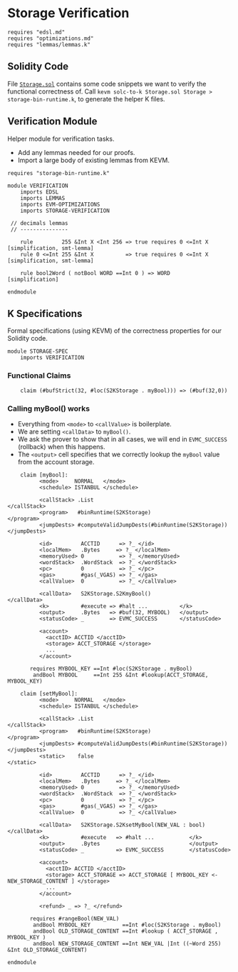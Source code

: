 Storage Verification
====================

```k
requires "edsl.md"
requires "optimizations.md"
requires "lemmas/lemmas.k"
```

Solidity Code
-------------

File [`Storage.sol`](Storage.sol) contains some code snippets we want to verify the functional correctness of.
Call `kevm solc-to-k Storage.sol Storage > storage-bin-runtime.k`, to generate the helper K files.

Verification Module
-------------------

Helper module for verification tasks.

-   Add any lemmas needed for our proofs.
-   Import a large body of existing lemmas from KEVM.

```k
requires "storage-bin-runtime.k"

module VERIFICATION
    imports EDSL
    imports LEMMAS
    imports EVM-OPTIMIZATIONS
    imports STORAGE-VERIFICATION

 // decimals lemmas
 // ---------------

    rule         255 &Int X <Int 256 => true requires 0 <=Int X [simplification, smt-lemma]
    rule 0 <=Int 255 &Int X          => true requires 0 <=Int X [simplification, smt-lemma]

    rule bool2Word ( notBool WORD ==Int 0 ) => WORD           [simplification]

endmodule
```

K Specifications
----------------

Formal specifications (using KEVM) of the correctness properties for our Solidity code.

```k
module STORAGE-SPEC
    imports VERIFICATION
```

### Functional Claims

```k
    claim (#bufStrict(32, #loc(S2KStorage . myBool))) => (#buf(32,0))
```

### Calling myBool() works

-   Everything from `<mode>` to `<callValue>` is boilerplate.
-   We are setting `<callData>` to `myBool()`.
-   We ask the prover to show that in all cases, we will end in `EVMC_SUCCESS` (rollback) when this happens.
-   The `<output>` cell specifies that we correctly lookup the `myBool` value from the account storage.

```k
    claim [myBool]:
          <mode>     NORMAL   </mode>
          <schedule> ISTANBUL </schedule>

          <callStack> .List                                        </callStack>
          <program>   #binRuntime(S2KStorage)                         </program>
          <jumpDests> #computeValidJumpDests(#binRuntime(S2KStorage)) </jumpDests>

          <id>         ACCTID      => ?_ </id>
          <localMem>   .Bytes     => ?_ </localMem>
          <memoryUsed> 0           => ?_ </memoryUsed>
          <wordStack>  .WordStack  => ?_ </wordStack>
          <pc>         0           => ?_ </pc>
          <gas>        #gas(_VGAS) => ?_ </gas>
          <callValue>  0           => ?_ </callValue>

          <callData>   S2KStorage.S2KmyBool()               </callData>
          <k>          #execute => #halt ...          </k>
          <output>     .Bytes   => #buf(32, MYBOOL)   </output>
          <statusCode> _        => EVMC_SUCCESS       </statusCode>

          <account>
            <acctID> ACCTID </acctID>
            <storage> ACCT_STORAGE </storage>
            ...
          </account>

       requires MYBOOL_KEY ==Int #loc(S2KStorage . myBool)
        andBool MYBOOL     ==Int 255 &Int #lookup(ACCT_STORAGE, MYBOOL_KEY)
```


```k
    claim [setMyBool]:
          <mode>     NORMAL   </mode>
          <schedule> ISTANBUL </schedule>

          <callStack> .List                                        </callStack>
          <program>   #binRuntime(S2KStorage)                         </program>
          <jumpDests> #computeValidJumpDests(#binRuntime(S2KStorage)) </jumpDests>
          <static>    false                                        </static>

          <id>         ACCTID      => ?_ </id>
          <localMem>   .Bytes     => ?_ </localMem>
          <memoryUsed> 0           => ?_ </memoryUsed>
          <wordStack>  .WordStack  => ?_ </wordStack>
          <pc>         0           => ?_ </pc>
          <gas>        #gas(_VGAS) => ?_ </gas>
          <callValue>  0           => ?_ </callValue>

          <callData>   S2KStorage.S2KsetMyBool(NEW_VAL : bool) </callData>
          <k>          #execute   => #halt ...           </k>
          <output>     .Bytes                            </output>
          <statusCode> _          => EVMC_SUCCESS        </statusCode>

          <account>
            <acctID> ACCTID </acctID>
            <storage> ACCT_STORAGE => ACCT_STORAGE [ MYBOOL_KEY <- NEW_STORAGE_CONTENT ] </storage>
            ...
          </account>

          <refund> _ => ?_ </refund>

       requires #rangeBool(NEW_VAL)
        andBool MYBOOL_KEY          ==Int #loc(S2KStorage . myBool)
        andBool OLD_STORAGE_CONTENT ==Int #lookup ( ACCT_STORAGE , MYBOOL_KEY )
        andBool NEW_STORAGE_CONTENT ==Int NEW_VAL |Int ((~Word 255) &Int OLD_STORAGE_CONTENT) 

```

```k
endmodule
```
